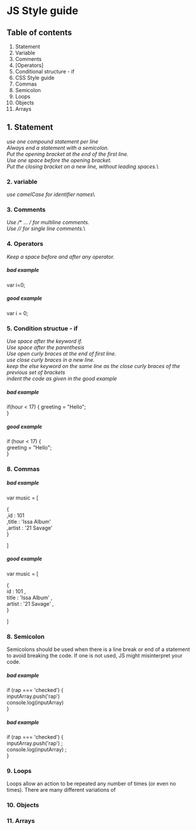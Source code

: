 # JS Style guide
## Table of contents



1. Statement
2. Variable
3. Comments
4. [Operators]
5. Conditional structure - if
6. CSS Style guide
7. Commas
8. Semicolon
9. Loops
10. Objects
11. Arrays



## 1. Statement
*use one compound statement per line*\
*Always end a statement with a semicolon.*\
*Put the opening bracket at the end of the first line.*\
*Use one space before the opening bracket.*\
*Put the closing bracket on a new line, without leading spaces.*\



### 2. variable
*use camelCase for identifier names*\



### 3. Comments
*Use /** ... */ for multiline comments.*\
*Use // for single line comments.*\



### 4. Operators
*Keep a space before and after any operator.*



#####  bad example
var i=0;



#####  good example
var i = 0;



### 5. Condition structue - if
*Use space after the keyword if.*\
*Use space after the parenthesis*\
*Use open curly braces at the end of first line.*\
*use close curly braces in a new line.*\
*keep the else keyword on the same line as the close curly braces of the previous set of brackets*\
*indent the code as given in the good example*



#####  bad example
if(hour < 17) {  greeting = "Hello";  
}



#####  good example
if (hour < 17) {  
  greeting = "Hello";  
}




### 8. Commas


#####  bad example
var music = [

{  
,id : 101  
,title : 'Issa Album'  
,artist : '21 Savage'  
}  

]

#####  good example
var music = [  

{  
id : 101 ,  
title : 'Issa Album' ,  
artist : '21 Savage' ,  
}  

]

### 8. Semicolon
Semicolons should be used when there is a line break
or end of a statement to avoid breaking the code. If one is
not used, JS might misinterpret your code.

#####  bad example
if (rap === 'checked') {  
inputArray.push('rap')  
console.log(inputArray)  
}

#####  bad example
if (rap === 'checked') {  
inputArray.push('rap') ;  
console.log(inputArray) ;  
}

### 9. Loops
Loops allow an action to be repeated any number of times (or even no times).
There are many different variations of

### 10. Objects


### 11. Arrays
